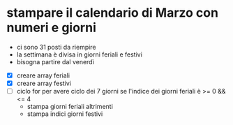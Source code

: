 
# stampare il calendario di Marzo con numeri e giorni
- ci sono 31 posti da riempire
- la settimana è divisa in giorni feriali e festivi
- bisogna partire dal venerdì

- [x] creare array feriali
- [x] creare array festivi
- [ ] ciclo for per avere ciclo dei 7 giorni
    se l'indice dei giorni feriali è >= 0 && <= 4
    - stampa giorni feriali
    altrimenti 
    - stampa indici giorni festivi